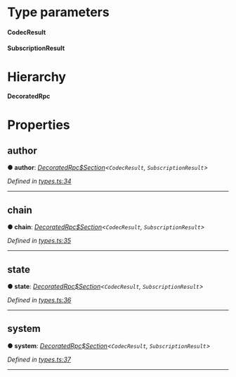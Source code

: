 

# Type parameters
#### CodecResult 
#### SubscriptionResult 
# Hierarchy

**DecoratedRpc**

# Properties

<a id="author"></a>

##  author

**● author**: *[DecoratedRpc$Section](_types_.decoratedrpc_section.md)<`CodecResult`, `SubscriptionResult`>*

*Defined in [types.ts:34](https://github.com/polkadot-js/api/blob/b8fabfe/packages/api/src/types.ts#L34)*

___
<a id="chain"></a>

##  chain

**● chain**: *[DecoratedRpc$Section](_types_.decoratedrpc_section.md)<`CodecResult`, `SubscriptionResult`>*

*Defined in [types.ts:35](https://github.com/polkadot-js/api/blob/b8fabfe/packages/api/src/types.ts#L35)*

___
<a id="state"></a>

##  state

**● state**: *[DecoratedRpc$Section](_types_.decoratedrpc_section.md)<`CodecResult`, `SubscriptionResult`>*

*Defined in [types.ts:36](https://github.com/polkadot-js/api/blob/b8fabfe/packages/api/src/types.ts#L36)*

___
<a id="system"></a>

##  system

**● system**: *[DecoratedRpc$Section](_types_.decoratedrpc_section.md)<`CodecResult`, `SubscriptionResult`>*

*Defined in [types.ts:37](https://github.com/polkadot-js/api/blob/b8fabfe/packages/api/src/types.ts#L37)*

___

